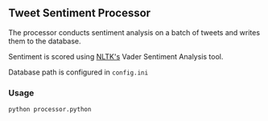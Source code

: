 ## Tweet Sentiment Processor
The processor conducts sentiment analysis on a batch of tweets and writes them to the database.

Sentiment is scored using [NLTK's](http://www.nltk.org/) Vader Sentiment Analysis tool.

Database path is configured in `config.ini`

### Usage
```python
python processor.python
```